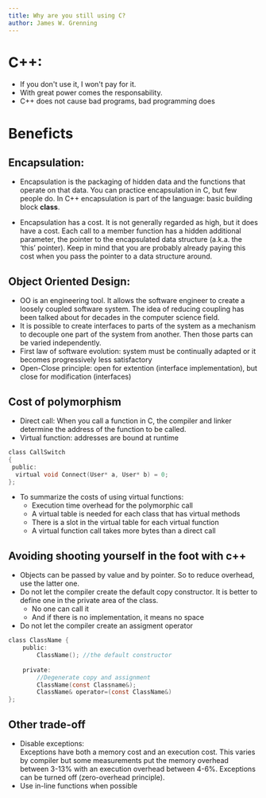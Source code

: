 ```yaml
---
title: Why are you still using C?
author: James W. Grenning
---
```


# C++:
- If you don't use it, I won't pay for it. 
- With great power comes the responsability.
- C++ does not cause bad programs, bad programming does

# Beneficts
## Encapsulation: 
- Encapsulation is the packaging of hidden data and the functions that operate on that data.  You can practice encapsulation in C, but few people do. In C++ encapsulation is part of the language: basic building block **class**.

-  Encapsulation has a cost.  It is not generally regarded as high, but it does have a cost.  Each call to a member function has a hidden additional parameter, the pointer to the encapsulated data structure (a.k.a. the ‘this’ pointer).  Keep in mind that you are probably  already paying this cost when you pass the pointer to a data structure around.   

## Object Oriented Design:
- OO is an engineering tool.  It allows the software engineer to create a loosely coupled software system.  The idea of reducing coupling has been talked about for decades in the computer science field.
- It is possible to create interfaces to parts of the system as a mechanism to decouple one part of the system from another.  Then those parts can be varied independently.
- First law of software evolution: system must be continually adapted or it becomes progressively less satisfactory
- Open-Close principle: open for extention (interface implementation), but close for modification (interfaces) 

## Cost of polymorphism
- Direct call:  When you call a function in C, the compiler and linker determine the address of the function to be called. 
- Virtual function: addresses are bound at runtime

```c 
class CallSwitch  
{ 
 public: 
  virtual void Connect(User* a, User* b) = 0; 
}; 
``` 

- To summarize the costs of using virtual functions: 
    - Execution time overhead for the polymorphic call 
    - A virtual table is needed for each class that has virtual methods 
    - There is a slot in the virtual table for each virtual function 
    - A virtual function call takes more bytes than a direct call 

## Avoiding shooting yourself in the foot with c++
- Objects can be passed by value and by pointer.  So to reduce overhead, use the latter one.
- Do not let the compiler  create the default copy constructor. It is better to define one in the private area of the class.
    - No one can call it
    - And if there is no implementation, it means no space
- Do not let the compiler create an assigment operator

```c
class ClassName { 
    public: 
        ClassName(); //the default constructor 
 
    private: 
        //Degenerate copy and assignment 
        ClassName(const Classname&); 
        ClassName& operator=(const ClassName&) 
}; 
```

## Other trade-off
- Disable exceptions:  
Exceptions have both a memory cost and an execution cost.  This varies by compiler but 
some measurements put the memory overhead between 3-13% with an execution 
overhead between 4-6%. Exceptions can be turned off (zero-overhead principle). 
- Use in-line functions when possible

